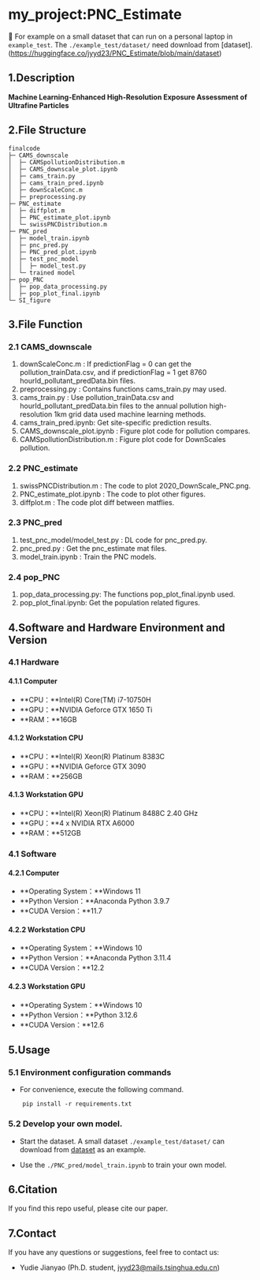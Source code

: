 <!--
 * @Author: JYYD jyyd23@mails.tsinghua.edu.cn
 * @Date: 2024-05-08 19:46:19
 * @LastEditors: JYYD jyyd23@mails.tsinghua.edu.cn
 * @LastEditTime: 2024-11-05 01:21:43
 * @FilePath: \PNC\code\finalcode\README.md
 * @Description: 
 * 
-->

# my_project:PNC_Estimate

:triangular_flag_on_post: For example on a small dataset that can run on a personal laptop in `example_test`. The `./example_test/dataset/` need download from [dataset].(https://huggingface.co/jyyd23/PNC_Estimate/blob/main/dataset)

## 1.Description

**Machine Learning-Enhanced High-Resolution Exposure Assessment of Ultrafine Particles**

## 2.File Structure
```
finalcode
├─ CAMS_downscale
│  ├─ CAMSpollutionDistribution.m
│  ├─ CAMS_downscale_plot.ipynb
│  ├─ cams_train.py
│  ├─ cams_train_pred.ipynb
│  ├─ downScaleConc.m
│  ├─ preprocessing.py
├─ PNC_estimate
│  ├─ diffplot.m
│  ├─ PNC_estimate_plot.ipynb
│  └─ swissPNCDistribution.m
├─ PNC_pred
│  ├─ model_train.ipynb
│  ├─ pnc_pred.py
│  ├─ PNC_pred_plot.ipynb
│  ├─ test_pnc_model
│  │  ├─ model_test.py
│  └─ trained model
├─ pop_PNC
│  ├─ pop_data_processing.py
│  ├─ pop_plot_final.ipynb
└─ SI_figure

```

## 3.File Function

### 2.1 CAMS_downscale
1. downScaleConc.m : If predictionFlag = 0 can get the pollution_trainData.csv, and if predictionFlag = 1 get 8760 hourId_pollutant_predData.bin files.
2. preprocessing.py : Contains functions cams_train.py may used.
3. cams_train.py : Use pollution_trainData.csv and hourId_pollutant_predData.bin files to the annual pollution high-resolution 1km grid data used machine learning methods.
4. cams_train_pred.ipynb: Get site-specific prediction results.
5. CAMS_downscale_plot.ipynb : Figure plot code for pollution compares.
6. CAMSpollutionDistribution.m : Figure plot code for DownScales pollution.

### 2.2 PNC_estimate
1. swissPNCDistribution.m : The code to plot 2020_DownScale_PNC.png.
2. PNC_estimate_plot.ipynb : The code to plot other figures.
3. diffplot.m : The code plot diff between matflies.

### 2.3 PNC_pred
1.  test_pnc_model/model_test.py : DL code for pnc_pred.py.
2.  pnc_pred.py : Get the pnc_estimate mat files.
3.  model_train.ipynb : Train the PNC models.

### 2.4 pop_PNC
1. pop_data_processing.py: The functions pop_plot_final.ipynb used.
2. pop_plot_final.ipynb: Get the population related figures.


## 4.Software and Hardware Environment and Version

### 4.1 Hardware

#### 4.1.1 Computer
+ **CPU：**Intel(R) Core(TM) i7-10750H
+ **GPU：**NVIDIA Geforce GTX 1650 Ti
+ **RAM：**16GB

#### 4.1.2 Workstation CPU
+ **CPU：**Intel(R) Xeon(R) Platinum 8383C
+ **GPU：**NVIDIA Geforce GTX 3090
+ **RAM：**256GB

#### 4.1.3 Workstation GPU
+ **CPU：**Intel(R) Xeon(R) Platinum 8488C 2.40 GHz
+ **GPU：**4 x NVIDIA RTX A6000
+ **RAM：**512GB

### 4.1 Software

#### 4.2.1 Computer
* **Operating System：**Windows 11
* **Python Version：**Anaconda Python 3.9.7
* **CUDA Version：**11.7

#### 4.2.2 Workstation CPU
* **Operating System：**Windows 10
* **Python Version：**Anaconda Python 3.11.4
* **CUDA Version：**12.2

#### 4.2.3 Workstation GPU
* **Operating System：**Windows 10
* **Python Version：**Python 3.12.6
* **CUDA Version：**12.6

## 5.Usage

### 5.1 Environment configuration commands
- For convenience, execute the following command.

```
    pip install -r requirements.txt
```

### 5.2 Develop your own model.
- Start the dataset. A small dataset `./example_test/dataset/` can download from [dataset](https://huggingface.co/jyyd23/PNC_Estimate/blob/main/dataset) as an example.

- Use the `./PNC_pred/model_train.ipynb` to train your own model.


## 6.Citation

If you find this repo useful, please cite our paper.

## 7.Contact
If you have any questions or suggestions, feel free to contact us:
- Yudie Jianyao (Ph.D. student, jyyd23@mails.tsinghua.edu.cn)
